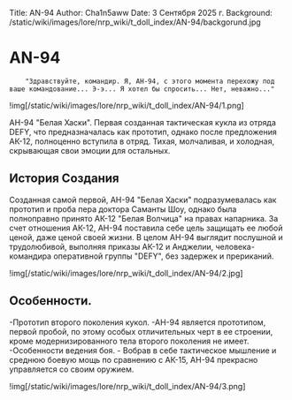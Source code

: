 Title: AN-94
Author: Cha1n5aww
Date: 3 Сентября 2025 г.
Background: /static/wiki/images/lore/nrp_wiki/t_doll_index/AN-94/backgorund.jpg

# AN-94
```
	"Здравствуйте, командир. Я, АН-94, с этого момента перехожу под ваше командование... Э-э... Я хотел бы спросить... Нет, неважно..."
```
!img[/static/wiki/images/lore/nrp_wiki/t_doll_index/AN-94/1.png]

АН-94 "Белая Хаски". Первая созданная тактическая кукла из отряда DEFY, что предназначалась как прототип, однако после предложения АК-12, полноценно вступила в отряд. Тихая, молчаливая, и холодная, скрывающая свои эмоции для остальных.

## История Создания
Созданная самой первой, АН-94 "Белая Хаски" подразумевалась как прототип и проба пера доктора Саманты Шоу, однако была полноправно принято АК-12 "Белая Волчица" на правах напарника. За счет отношения АК-12, АН-94 поставила себе цель защищать ее любой ценой, даже ценой своей жизни. В целом АН-94 выглядит послушной и трудолюбивой, выполняя приказы АК-12 и Анджелии, человека-командира оперативной группы "DEFY", без задержек и прериканий.

!img[/static/wiki/images/lore/nrp_wiki/t_doll_index/AN-94/2.jpg]

## Особенности.
-Прототип второго поколения кукол. -АН-94 является прототипом, первой пробой, по этому особых отличительных черт в ее строении, кроме модернизированного тела второго поколения не имеет.
-Особенности ведения боя. - Вобрав в себе тактическое мышление и среднюю боевую мощь по сравнению с АК-15, АН-94 прекрасно управляется со своим оружием.

!img[/static/wiki/images/lore/nrp_wiki/t_doll_index/AN-94/3.png]
